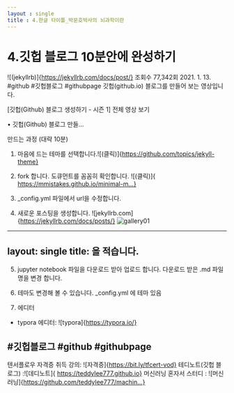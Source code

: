 ```yaml
---
layout : single 
title : 4.한글 타이틀_박문호박사의 뇌과학이란
---
```

# 4.깃헙 블로그 10분안에 완성하기
  ![(jekyllrb)]{https://jekyllrb.com/docs/post/}
  조회수 77,342회  2021. 1. 13.  #github #깃헙블로그 #githubpage
  깃헙(github.io) 블로그를 만들어 보는 영상입니다.

  [깃헙(Github) 블로그 생성하기 - 시즌 1] 
  전체 영상 보기


   • 깃헙(Github) 블로그 만들...  

  만드는 과정 (대략 10분)
  1. 마음에 드는 테마를 선택합니다.![(클릭)]{https://github.com/topics/jekyll-theme}

  2. fork 합니다.
  도큐먼트를 꼼꼼히 확인합니다.
  ![(클릭)]{ https://mmistakes.github.io/minimal-m...}

  3. _config.yml 파일에서 url을 수정합니다.

  4. 새로운 포스팅을 생성합니다.
     ![jekyllrb.com]{https://jekyllrb.com/docs/posts/}
     ![gallery01](/Users/kch/Documents/GitHub/kchair777.github.io/images/2023-07-15-second/gallery01.jpg)
  ----
  layout: single
  title: 을 적습니다.
  ----

  5. jupyter notebook 파일을 다운로드 받아 업로드 합니다.
  다운로드 받은 .md 파일 명을 변경 합니다.

  6. 테마도 변경해 볼 수 있습니다.
  _config.yml 에 테마 있음

  7. 에디터
  - typora 에디터: ![typora]{https://typora.io/}

  #깃헙블로그 #github #githubpage
  ---
  텐서플로우 자격증 취득 강의: ![자격증]{https://bit.ly/tfcert-vod}
  테디노트(깃헙 블로그) :![데디노트]{ https://teddylee777.github.io}
  머신러닝 혼자서 스터디 : ![머신러닝]{https://github.com/teddylee777/machin...}

